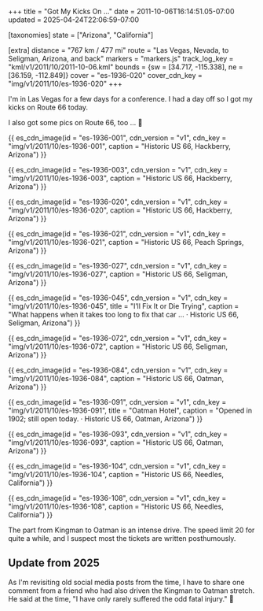 +++
title = "Got My Kicks On …"
date = 2011-10-06T16:14:51.05-07:00
updated = 2025-04-24T22:06:59-07:00

[taxonomies]
state = ["Arizona", "California"]

[extra]
distance = "767 km / 477 mi"
route = "Las Vegas, Nevada, to Seligman, Arizona, and back"
markers = "markers.js"
track_log_key = "kml/v1/2011/10/2011-10-06.kml"
bounds = {sw = [34.717, -115.338], ne = [36.159, -112.849]}
cover = "es-1936-020"
cover_cdn_key = "img/v1/2011/10/es-1936-020"
+++

I'm in Las Vegas for a few days for a conference. I had a day off so I got my kicks on Route 66 today.

<!-- more -->

I also got some pics on Route 66, too ... 🙂

{{ es_cdn_image(id = "es-1936-001", cdn_version = "v1", cdn_key = "img/v1/2011/10/es-1936-001", caption = "Historic US 66, Hackberry, Arizona") }}

{{ es_cdn_image(id = "es-1936-003", cdn_version = "v1", cdn_key = "img/v1/2011/10/es-1936-003", caption = "Historic US 66, Hackberry, Arizona") }}

{{ es_cdn_image(id = "es-1936-020", cdn_version = "v1", cdn_key = "img/v1/2011/10/es-1936-020", caption = "Historic US 66, Hackberry, Arizona") }}

{{ es_cdn_image(id = "es-1936-021", cdn_version = "v1", cdn_key = "img/v1/2011/10/es-1936-021", caption = "Historic US 66, Peach Springs, Arizona") }}

{{ es_cdn_image(id = "es-1936-027", cdn_version = "v1", cdn_key = "img/v1/2011/10/es-1936-027", caption = "Historic US 66, Seligman, Arizona") }}

{{ es_cdn_image(id = "es-1936-045", cdn_version = "v1", cdn_key = "img/v1/2011/10/es-1936-045", title = "I’ll Fix It or Die Trying", caption = "What happens when it takes too long to fix that car … · Historic US 66, Seligman, Arizona") }}

{{ es_cdn_image(id = "es-1936-072", cdn_version = "v1", cdn_key = "img/v1/2011/10/es-1936-072", caption = "Historic US 66, Seligman, Arizona") }}

{{ es_cdn_image(id = "es-1936-084", cdn_version = "v1", cdn_key = "img/v1/2011/10/es-1936-084", caption = "Historic US 66, Oatman, Arizona") }}

{{ es_cdn_image(id = "es-1936-091", cdn_version = "v1", cdn_key = "img/v1/2011/10/es-1936-091", title = "Oatman Hotel", caption = "Opened in 1902; still open today. · Historic US 66, Oatman, Arizona") }}

{{ es_cdn_image(id = "es-1936-093", cdn_version = "v1", cdn_key = "img/v1/2011/10/es-1936-093", caption = "Historic US 66, Oatman, Arizona") }}

{{ es_cdn_image(id = "es-1936-104", cdn_version = "v1", cdn_key = "img/v1/2011/10/es-1936-104", caption = "Historic US 66, Needles, California") }}

{{ es_cdn_image(id = "es-1936-108", cdn_version = "v1", cdn_key = "img/v1/2011/10/es-1936-108", caption = "Historic US 66, Needles, California") }}

The part from Kingman to Oatman is an intense drive. The speed limit 20 for quite a while, and I suspect most the tickets are written posthumously.

## Update from 2025

As I'm revisiting old social media posts from the time, I have to share one comment from a friend who had also driven the Kingman to Oatman stretch. He said at the time, "I have only rarely suffered the odd fatal injury." 🤣
